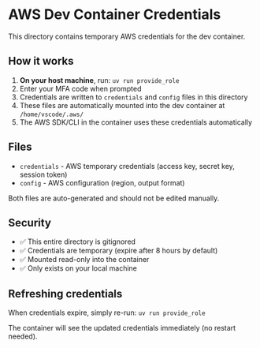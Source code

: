# AWS Dev Container Credentials

This directory contains temporary AWS credentials for the dev container.

## How it works

1. **On your host machine**, run: `uv run provide_role`
2. Enter your MFA code when prompted
3. Credentials are written to `credentials` and `config` files in this directory
4. These files are automatically mounted into the dev container at `/home/vscode/.aws/`
5. The AWS SDK/CLI in the container uses these credentials automatically

## Files

- `credentials` - AWS temporary credentials (access key, secret key, session token)
- `config` - AWS configuration (region, output format)

Both files are auto-generated and should not be edited manually.

## Security

- ✅ This entire directory is gitignored
- ✅ Credentials are temporary (expire after 8 hours by default)
- ✅ Mounted read-only into the container
- ✅ Only exists on your local machine

## Refreshing credentials

When credentials expire, simply re-run: `uv run provide_role`

The container will see the updated credentials immediately (no restart needed).
